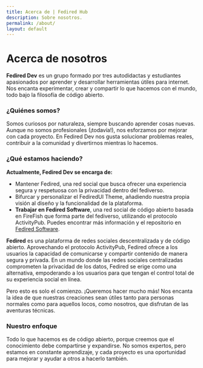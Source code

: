 ```yaml
---
title: Acerca de | Fedired Hub
description: Sobre nosotros.
permalink: /about/
layout: default
---
```

# Acerca de nosotros

**Fedired Dev** es un grupo formado por tres autodidactas y estudiantes apasionados por aprender y desarrollar herramientas útiles para internet. Nos encanta experimentar, crear y compartir lo que hacemos con el mundo, todo bajo la filosofía de código abierto.

### ¿Quiénes somos?
Somos curiosos por naturaleza, siempre buscando aprender cosas nuevas. Aunque no somos profesionales (¡todavía!), nos esforzamos por mejorar con cada proyecto. En Fedired Dev nos gusta solucionar problemas reales, contribuir a la comunidad y divertirnos mientras lo hacemos.

### ¿Qué estamos haciendo?
**Actualmente, Fedired Dev se encarga de:**

- Mantener Fedired, una red social que busca ofrecer una experiencia segura y respetuosa con la privacidad dentro del fediverso.
- Bifurcar y personalizar el FediredUI Theme, añadiendo nuestra propia visión al diseño y la funcionalidad de la plataforma.
- **Trabajar en Fedired Software**, una red social de código abierto basada en FireFish que forma parte del fediverso, utilizando el protocolo ActivityPub. Puedes encontrar más información y el repositorio en [Fedired Software](https://github.com/fedired-dev/fedired).

**Fedired** es una plataforma de redes sociales descentralizada y de código abierto. Aprovechando el protocolo ActivityPub, Fedired ofrece a los usuarios la capacidad de comunicarse y compartir contenido de manera segura y privada. En un mundo donde las redes sociales centralizadas comprometen la privacidad de los datos, Fedired se erige como una alternativa, empoderando a los usuarios para que tengan el control total de su experiencia social en línea.

Pero esto es solo el comienzo. ¡Queremos hacer mucho más! Nos encanta la idea de que nuestras creaciones sean útiles tanto para personas normales como para aquellos locos, como nosotros, que disfrutan de las aventuras técnicas.

### Nuestro enfoque
Todo lo que hacemos es de código abierto, porque creemos que el conocimiento debe compartirse y expandirse. No somos expertos, pero estamos en constante aprendizaje, y cada proyecto es una oportunidad para mejorar y ayudar a otros a hacerlo también.
